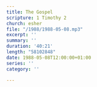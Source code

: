 ```yaml
---
title: The Gospel
scripture: 1 Timothy 2
church: esher
file: "/1988/1988-05-08.mp3"
excerpt: ''
summary: ''
duration: '40:21'
length: "58102848"
date: 1988-05-08T12:00:00+01:00
series: ''
category: ''

---
```

